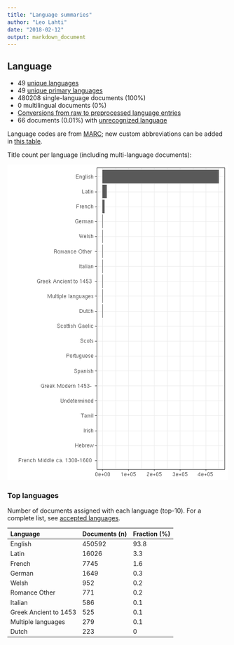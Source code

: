 ```yaml
---
title: "Language summaries"
author: "Leo Lahti"
date: "2018-02-12"
output: markdown_document
---
```


## Language

 * 49 [unique languages](output.tables/language_accepted.csv)
 * 49 [unique primary languages](output.tables/language_accepted.csv)  
 * 480208 single-language documents (100%)
 * 0 multilingual documents (0%) 
 * [Conversions from raw to preprocessed language entries](output.tables/language_conversions.csv) 
 * 66 documents (0.01%) with [unrecognized language](output.tables/language_discarded.csv)

Language codes are from [MARC](http://www.loc.gov/marc/languages/language_code.html); new custom abbreviations can be added in [this table](https://github.com/COMHIS/bibliographica/blob/master/inst/extdata/language_abbreviations.csv).

Title count per language (including multi-language documents):

![plot of chunk summarylang](figure/summarylang-1.png)


### Top languages

Number of documents assigned with each language (top-10). For a complete list,
see [accepted languages](output.tables/language_accepted.csv).


|Language              |Documents (n) |Fraction (%) |
|:---------------------|:-------------|:------------|
|English               |450592        |93.8         |
|Latin                 |16026         |3.3          |
|French                |7745          |1.6          |
|German                |1649          |0.3          |
|Welsh                 |952           |0.2          |
|Romance Other         |771           |0.2          |
|Italian               |586           |0.1          |
|Greek Ancient to 1453 |525           |0.1          |
|Multiple languages    |279           |0.1          |
|Dutch                 |223           |0            |

